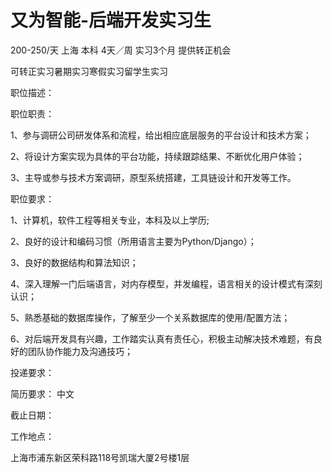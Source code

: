# 又为智能-后端开发实习生

200-250/天 上海 本科 4天／周 实习3个月 提供转正机会

可转正实习暑期实习寒假实习留学生实习

职位描述：

职位职责：

1、参与调研公司研发体系和流程，给出相应底层服务的平台设计和技术方案；

2、将设计方案实现为具体的平台功能，持续跟踪结果、不断优化用户体验；

3、主导或参与技术方案调研，原型系统搭建，工具链设计和开发等工作。

职位要求：

1、计算机，软件工程等相关专业，本科及以上学历;

2、良好的设计和编码习惯（所用语言主要为Python/Django）；

3、良好的数据结构和算法知识；

4、深入理解一门后端语言，对内存模型，并发编程，语言相关的设计模式有深刻认识；

5、熟悉基础的数据库操作，了解至少一个关系数据库的使用/配置方法；

6、对后端开发具有兴趣，工作踏实认真有责任心，积极主动解决技术难题，有良好的团队协作能力及沟通技巧；

投递要求：

简历要求： 中文

截止日期：

工作地点：

上海市浦东新区荣科路118号凯瑞大厦2号楼1层